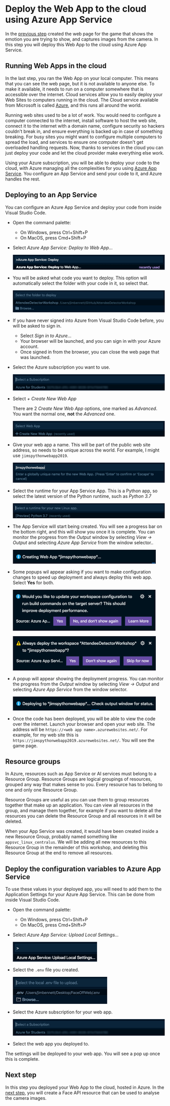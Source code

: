 # Deploy the Web App to the cloud using Azure App Service

In the [previous step](./CreateTheWebPage.md) created the web page for the game that shows the emotion you are trying to show, and captures images from the camera. In this step you will deploy this Web App to the cloud using Azure App Service.

## Running Web Apps in the cloud

In the last step, you ran the Web App on your local computer. This means that you can see the web page, but it is not available to anyone else. To make it available, it needs to run on a computer somewhere that is accessible over the internet. Cloud services allow you to easily deploy your Web Sites to computers running in the cloud. The Cloud service available from Microsoft is called [Azure](https://azure.microsoft.com/?WT.mc_id=happysadangry-github-jabenn), and this runs all around the world.

Running web sites used to be a lot of work. You would need to configure a computer connected to the internet, install software to host the web site, connect it to the internet with a domain name, configure security so hackers couldn't break in, and ensure everything is backed up in case of something breaking. For busy sites you might want to configure multiple computers to spread the load, and services to ensure one computer doesn't get overloaded handling requests. Now, thanks to services in the cloud you can just deploy your code and let the cloud provider make everything else work.

Using your Azure subscription, you will be able to deploy your code to the cloud, with Azure managing all the complexities for you using [Azure App Service](https://azure.microsoft.com/services/app-service/?WT.mc_id=happysadangry-github-jabenn). You configure an App Service and send your code to it, and Azure handles the rest.

## Deploying to an App Service

You can configure an Azure App Service and deploy your code from inside Visual Studio Code.

* Open the command palette:
  * On Windows, press Ctrl+Shift+P
  * On MacOS, press Cmd+Shift+P

* Select *Azure App Service: Deploy to Web App...*
  
  ![The command palette showing the Azure App Service: Deploy to Web App option](../images/CommandPaletteDeployAppService.png)

* You will be asked what code you want to deploy. This option will automatically select the folder with your code in it, so select that.

  ![The command palette showing the deployment source option](../images/SelectDeployFolder.png)

* If you have never signed into Azure from Visual Studio Code before, you will be asked to sign in.
  * Select *Sign in to Azure...*
  * Your browser will be launched, and you can sign in with your Azure account.
  * Once signed in from the browser, you can close the web page that was launched.

* Select the Azure subscription you want to use.
  
  ![The command palette showing the select subscription option](../images/SelectDeploySubscription.png)

* Select *+ Create New Web App*

  There are 2 *Create New Web App* options, one marked as *Advanced*. You want the normal one, **not** the *Advanced* one.

  ![The command palette showing the create web app option](../images/CreateNewWebApp.png)

* Give your web app a name. This will be part of the public web site address, so needs to be unique across the world. For example, I might use `jimspythonwebapp2019`.

  ![The command palette showing the new web app name option](../images/SelectWebAppName.png)

* Select the runtime for your App Service App. This is a Python app, so select the latest version of the Python runtime, such as *Python 3.7*

  ![The command palette showing the select runtime option](../images/SelectPythonRuntime.png)

* The App Service will start being created. You will see a progress bar on the bottom right, and this will show you once it is complete. You can monitor the progress from the *Output* window by selecting *View -> Output* and selecting *Azure App Service* from the window selector..

  ![The create app service progress bar](../images/CreateWebAppProgress.png)

* Some popups wil appear asking if you want to make configuration changes to speed up deployment and always deploy this web app. Select **Yes** for both.
  
  ![The update workspace configuration dialog](../images/UpdateWorkspaceConfigDialog.png)
  
  ![The always deploy to the web app configuration dialog](../images/AlwaysDeployDialog.png)

* A popup will appear showing the deployment progress. You can monitor the progress from the *Output* window by selecting *View -> Output* and selecting *Azure App Service* from the window selector.
  
  ![The deploy progress dialog](../images/DeployProgress.png)

* Once the code has been deployed, you will be able to view the code over the internet. Launch your browser and open your web site. The address will be `https://<web app name>.azurewebsites.net/`. For example, for my web site this is `https://jimspythonwebapp2019.azurewebsites.net/`. You will see the game page.

## Resource groups

In Azure, resources such as App Service or AI services must belong to a Resource Group. Resource Groups are logical groupings of resources, grouped any way that makes sense to you. Every resource has to belong to one and only one Resource Group.

Resource Groups are useful as you can use them to group resources together that make up an application. You can view all resources in the group, and manage them together, for example if you want to delete all the resources you can delete the Resource Group and all resources in it will be deleted.

When your App Service was created, it would have been created inside a new Resource Group, probably named something like `appsvc_linux_centralus`. We will be adding all new resources to this Resource Group in the remainder of this workshop, and deleting this Resource Group at the end to remove all resources.

## Deploy the configuration variables to Azure App Service

To use these values in your deployed app, you will need to add them to the Application Settings for your Azure App Service. This can be done from inside Visual Studio Code.

* Open the command palette:
  * On Windows, press Ctrl+Shift+P
  * On MacOS, press Cmd+Shift+P

* Select *Azure App Service: Upload Local Settings...*

  ![The command palette showing the Azure App Service: Upload Local Settings option](../images/UploadLocalSettings.png)

* Select the `.env` file you created.

  ![Selecting the local env file](../images/SelectEnvFile.png)

* Select the Azure subscription for your web app.
  
  ![The command palette showing the select subscription option](../images/SelectDeploySubscription.png)

* Select the web app you deployed to.

The settings will be deployed to your web app. You will see a pop up once this is complete.

## Next step

In this step you deployed your Web App to the cloud, hosted in Azure. In the [next step](./CreateAFaceResource.md), you will create a Face API resource that can be used to analyse the camera images.
